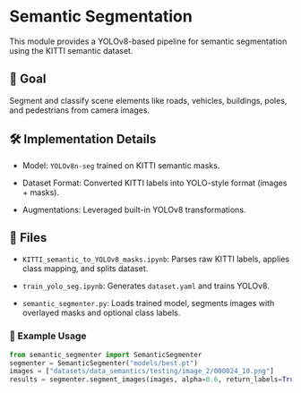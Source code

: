 # Semantic Segmentation

This module provides a YOLOv8-based pipeline for semantic segmentation using the KITTI semantic dataset.

## 🧠 Goal

Segment and classify scene elements like roads, vehicles, buildings, poles, and pedestrians from camera images.

## 🛠 Implementation Details

- Model: <code>YOLOv8n-seg</code> trained on KITTI semantic masks.

- Dataset Format: Converted KITTI labels into YOLO-style format (images + masks).

- Augmentations: Leveraged built-in YOLOv8 transformations.

## 📁 Files

- <code>KITTI_semantic_to_YOLOv8_masks.ipynb</code>: Parses raw KITTI labels, applies class mapping, and splits dataset.

- <code>train_yolo_seg.ipynb</code>: Generates <code>dataset.yaml</code> and trains YOLOv8.

- <code>semantic_segmenter.py</code>: Loads trained model, segments images with overlayed masks and optional class labels.

### 🧪 Example Usage
```python
from semantic_segmenter import SemanticSegmenter
segmenter = SemanticSegmenter("models/best.pt")
images = ["datasets/data_semantics/testing/image_2/000024_10.png"]
results = segmenter.segment_images(images, alpha=0.6, return_labels=True)
```
